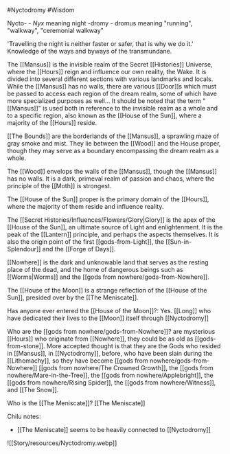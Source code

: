 #Nyctodromy #Wisdom 

Nycto- - _Nyx_ meaning night
-dromy - dromus meaning "running", "walkway", "ceremonial walkway"

'Travelling the night is neither faster or safer, that is why we do it.' Knowledge of the ways and byways of the transmundane.

The [[Mansus]] is the invisible realm of the Secret [[Histories]] Universe, where the [[Hours]] reign and influence our own reality, the Wake. It is divided into several different sections with various landmarks and locals.
While the [[Mansus]] has no walls, there are various [[Door]]s which must be passed to access each region of the dream realm, some of which have more specialized purposes as well... It should be noted that the term "[[Mansus]]" is used both in reference to the invisible realm as a whole and to a specific region, also known as the [[House of the Sun]], where a majority of the [[Hours]] reside.


[[The Bounds]] are the borderlands of the [[Mansus]], a sprawling maze of gray smoke and mist. They lie between the [[Wood]] and the House proper, though they may serve as a boundary encompassing the dream realm as a whole.

The [[Wood]] envelops the walls of the [[Mansus]], though the [[Mansus]] has no walls. It is a dark, primeval realm of passion and chaos, where the principle of the [[Moth]] is strongest.

The [[House of the Sun]] proper is the primary domain of the [[Hours]], where the majority of them reside and influence reality. 

The [[Secret Histories/Influences/Flowers/Glory|Glory]] is the apex of the [[House of the Sun]], an ultimate source of Light and enlightenment. It is the peak of the [[Lantern]] principle, and perhaps the aspects themselves.
It is also the origin point of the first [[gods-from-Light]], the [[Sun-in-Splendour]] and the [[Forge of Days]]. 

[[Nowhere]] is the dark and unknowable land that serves as the resting place of the dead, and the home of dangerous beings such as [[Worms|Worms]] and the [[gods from nowhere/gods-from-Nowhere]].

The [[House of the Moon]] is a strange reflection of the [[House of the Sun]], presided over by the [[The Meniscate]].


Has anyone ever entered the [[House of the Moon]]?: 
Yes. [[Long]] who have dedicated their lives to the [[Moon]] itself through [[Nyctodromy]]

Who are the [[gods from nowhere/gods-from-Nowhere]]? 
are mysterious [[Hours]] who originate from [[Nowhere]], they could be as old as [[gods-from-stone]]. More accepted thought is that they are the Gods who resided in [[Mansus]], in [[Nyctodromy]], before, who have been slain during the [[Lithomachy]], so they have become [[gods from nowhere/gods-from-Nowhere]]
[[gods from nowhere/The Crowned Growth]], the [[gods from nowhere/Mare-in-the-Tree]], the [[gods from nowhere/Applebright]], the [[gods from nowhere/Rising Spider]], the [[gods from nowhere/Witness]], and [[The Snow]].

Who is the [[The Meniscate]]?
[[The Meniscate]]

Chilu notes:
- [[The Meniscate]] seems to be heavily connected to [[Nyctodromy]]

![[Story/resources/Nyctodromy.webp]]